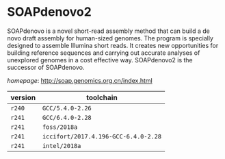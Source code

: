 # SOAPdenovo2

SOAPdenovo is a novel short-read assembly method that can build a   de novo draft assembly for human-sized genomes. The program is specially designed to   assemble Illumina short reads. It creates new opportunities for building reference   sequences and carrying out accurate analyses of unexplored genomes in a cost effective way.   SOAPdenovo2 is the successor of SOAPdenovo.

*homepage*: <http://soap.genomics.org.cn/index.html>

version | toolchain
--------|----------
``r240`` | ``GCC/5.4.0-2.26``
``r241`` | ``GCC/6.4.0-2.28``
``r241`` | ``foss/2018a``
``r241`` | ``iccifort/2017.4.196-GCC-6.4.0-2.28``
``r241`` | ``intel/2018a``
